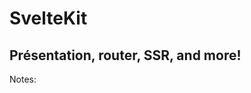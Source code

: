 <!-- .slide: class="transition-bg-sfeir-2" -->

# **SvelteKit**

## **Présentation, router, SSR, and more!**

Notes:
